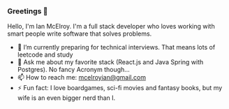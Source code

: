 ### Greetings 👋


Hello, I'm Ian McElroy. I'm a full stack developer who loves working with smart people write software that solves problems.

- 🔭 I’m currently preparing for technical interviews. That means lots of leetcode and study
- 💬 Ask me about my favorite stack (React.js and Java Spring with Postgres). No fancy Acronym though...
- 📫 How to reach me: mcelroyian@gmail.com
- ⚡ Fun fact: I love boardgames, sci-fi movies and fantasy books, but my wife is an even bigger nerd than I.
